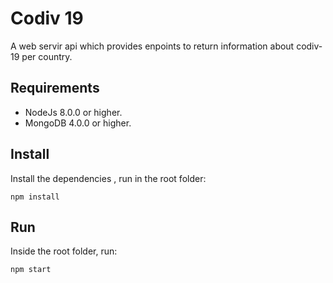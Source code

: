 # Codiv 19
A web servir api which provides enpoints to return information about codiv-19 per country.

## Requirements

- NodeJs 8.0.0 or higher.
- MongoDB 4.0.0 or higher.

## Install
Install the dependencies , run in the root folder:
```
npm install
```
## Run
Inside the root folder, run: 
```
npm start
```
